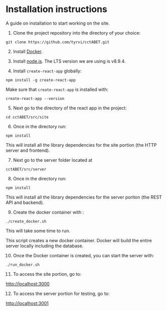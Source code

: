 # Installation instructions

A guide on installation to start working on the site.

1. Clone the project repository into the directory of your choice:
```
git clone https://github.com/tyrvi/cctABET.git
```

2. Install [Docker](https://www.docker.com/community-edition).

3. Install [node.js](https://nodejs.org/en/download/). The LTS version we are using is v8.9.4.
4. Install `create-react-app` globally:

```
npm install -g create-react-app
```

Make sure that `create-react-app` is installed with:

```
create-react-app --version
```

5. Next go to the directory of the react app in the project: 
```
cd cctABET/src/site
```

6. Once in the directory run:
```
npm install
```

This will install all the library dependencies for the site portion (the HTTP server and frontend).

7. Next go to the server folder located at 
```
cctABET/src/server
```

8. Once in the directory run:

```
npm install
```

This will install all the library dependencies for the server poriton (the REST API and backend).

9. Create the docker container with :
```
./create_docker.sh
```

This will take some time to run.

This script creates a new docker container. Docker will build the entire server locally including the database.

10. Once the Docker container is created, you can start the server with:
```
./run_docker.sh
```

11. To access the site portion, go to:

[http://localhost:3000](http://localhost:3000)


12. To access the server portion for testing, go to:


[http://localhost:3001](http://localhost:3001)

